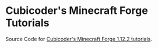 # Cubicoder's Minecraft Forge Tutorials

Source Code for [Cubicoder's Minecraft Forge 1.12.2 tutorials](https://cubicoder.wordpress.com/).
